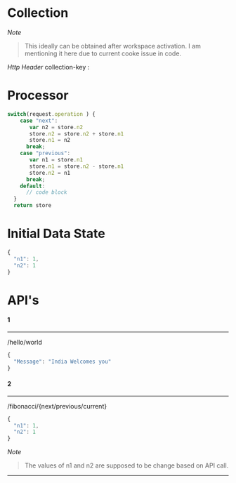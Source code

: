 # Collection
*Note*
> This ideally can be obtained after workspace activation. I am mentioning it here due to current cooke issue in code.

*Http Header*
collection-key : 

# Processor
```javascript
switch(request.operation ) {
    case "next":
       var n2 = store.n2
       store.n2 = store.n2 + store.n1
       store.n1 = n2
      break;
    case "previous":
       var n1 = store.n1
       store.n1 = store.n2 - store.n1
       store.n2 = n1
      break;
    default:
      // code block
  }
  return store
```

# Initial Data State
```javascript
{
  "n1": 1,
  "n2": 1
}
```

# API's

#### 1
---
/hello/world

```javascript
{
  "Message": "India Welcomes you"
}
```
#### 2
---
/fibonacci/{next/previous/current}

```javascript
{
  "n1": 1,
  "n2": 1
}
```
*Note*
> The values of n1 and n2 are supposed to be change based on API call.
---
